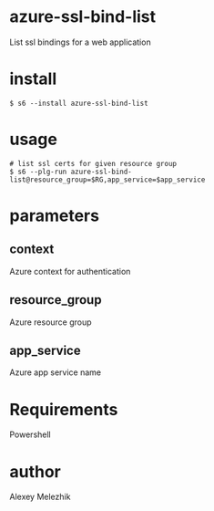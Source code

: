 # azure-ssl-bind-list

List ssl bindings for a web application

# install

    $ s6 --install azure-ssl-bind-list

# usage

    # list ssl certs for given resource group
    $ s6 --plg-run azure-ssl-bind-list@resource_group=$RG,app_service=$app_service

# parameters

## context

Azure context for authentication

## resource_group

Azure resource group

## app_service

Azure app service name

# Requirements

Powershell

# author

Alexey Melezhik


